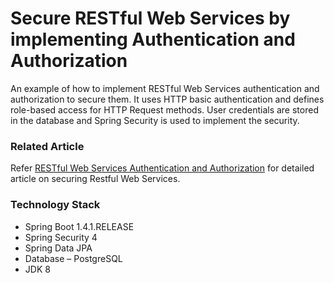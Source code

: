 # Secure RESTful Web Services by implementing Authentication and Authorization
An example of how to implement RESTful Web Services authentication and authorization to secure them. 
It uses HTTP basic authentication and defines role-based access for HTTP Request methods. 
User credentials are stored in the database and Spring Security is used to implement the security.

### Related Article
Refer [RESTful Web Services Authentication and Authorization](http://www.bytestree.com/spring/restful-web-services-authentication-authorization/) for detailed article on securing Restful Web Services.

### Technology Stack
- Spring Boot 1.4.1.RELEASE
- Spring Security 4
- Spring Data JPA
- Database – PostgreSQL
- JDK 8

